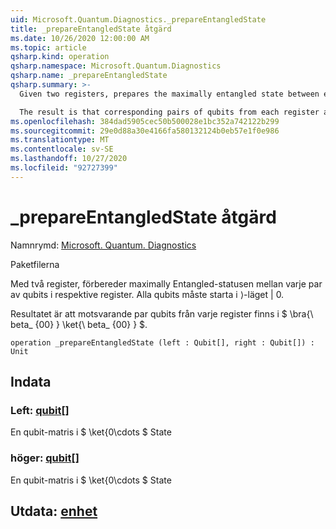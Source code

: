 ```yaml
---
uid: Microsoft.Quantum.Diagnostics._prepareEntangledState
title: _prepareEntangledState åtgärd
ms.date: 10/26/2020 12:00:00 AM
ms.topic: article
qsharp.kind: operation
qsharp.namespace: Microsoft.Quantum.Diagnostics
qsharp.name: _prepareEntangledState
qsharp.summary: >-
  Given two registers, prepares the maximally entangled state between each pair of qubits on the respective registers. All qubits must start in the |0⟩ state.

  The result is that corresponding pairs of qubits from each register are in the $\bra{\beta_{00}}\ket{\beta_{00}}$.
ms.openlocfilehash: 384dad5905cec50b500028e1bc352a742122b299
ms.sourcegitcommit: 29e0d88a30e4166fa580132124b0eb57e1f0e986
ms.translationtype: MT
ms.contentlocale: sv-SE
ms.lasthandoff: 10/27/2020
ms.locfileid: "92727399"
---
```

# <a name="_prepareentangledstate-operation"></a>_prepareEntangledState åtgärd

Namnrymd: [Microsoft. Quantum. Diagnostics](xref:Microsoft.Quantum.Diagnostics)

Paketfilerna [](https://nuget.org/packages/)


Med två register, förbereder maximally Entangled-statusen mellan varje par av qubits i respektive register.
Alla qubits måste starta i ⟩-läget | 0.

Resultatet är att motsvarande par qubits från varje register finns i $ \bra{\ beta_ {00} } \ket{\ beta_ {00} } $.

```qsharp
operation _prepareEntangledState (left : Qubit[], right : Qubit[]) : Unit
```


## <a name="input"></a>Indata

### <a name="left--qubit"></a>Left: [qubit](xref:microsoft.quantum.lang-ref.qubit)[]

En qubit-matris i $ \ket{0\cdots $ State


### <a name="right--qubit"></a>höger: [qubit](xref:microsoft.quantum.lang-ref.qubit)[]

En qubit-matris i $ \ket{0\cdots $ State



## <a name="output--unit"></a>Utdata: [enhet](xref:microsoft.quantum.lang-ref.unit)

